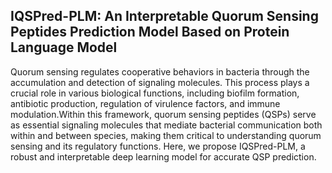 ## IQSPred-PLM: An Interpretable Quorum Sensing Peptides Prediction Model Based on Protein Language Model
Quorum sensing regulates cooperative behaviors in bacteria through the accumulation and detection of signaling molecules. This process plays a crucial role in various biological functions, including biofilm formation, antibiotic production, regulation of virulence factors, and immune modulation.Within this framework, quorum sensing peptides (QSPs) serve as essential signaling molecules that mediate bacterial communication both within and between species, making them critical to understanding quorum sensing and its regulatory functions. Here, we propose IQSPred-PLM, a robust and interpretable deep learning model for accurate QSP prediction.
